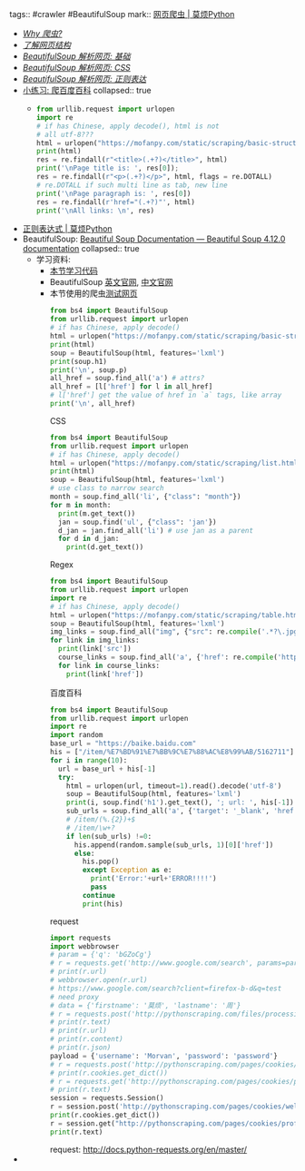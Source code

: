 tags::  #crawler #BeautifulSoup
mark:: [网页爬虫 | 莫烦Python](https://mofanpy.com/tutorials/data-manipulation/scraping/)
- *[Why 爬虫?](https://mofanpy.com/tutorials/data-manipulation/scraping/why)*
- *[了解网页结构](https://mofanpy.com/tutorials/data-manipulation/scraping/understand-website)*
- *[BeautifulSoup 解析网页: 基础](https://mofanpy.com/tutorials/data-manipulation/scraping/beautifulsoup-basic)*
- *[BeautifulSoup 解析网页: CSS](https://mofanpy.com/tutorials/data-manipulation/scraping/beautifulsoup-css)*
- *[BeautifulSoup 解析网页: 正则表达](https://mofanpy.com/tutorials/data-manipulation/scraping/beautifulsoup-regex)*
- [小练习: 爬百度百科](https://mofanpy.com/tutorials/data-manipulation/scraping/practice-baidu-baike)
  collapsed:: true
  - ``` python
    from urllib.request import urlopen
    import re
    # if has Chinese, apply decode(), html is not
    # all utf-8???
    html = urlopen("https://mofanpy.com/static/scraping/basic-structure.html").read().decode('utf-8')
    print(html)
    res = re.findall(r"<title>(.+?)</title>", html)
    print('\nPage title is: ', res[0]);
    res = re.findall(r"<p>(.+?)</p>", html, flags = re.DOTALL)
    # re.DOTALL if such multi line as tab, new line
    print('\nPage paragraph is: ', res[0])
    res = re.findall(r'href="(.+?)"', html)
    print('\nAll links: \n', res)
    ```
- [正则表达式 | 莫烦Python](https://mofanpy.com/tutorials/python-basic/basic/regular-expression)
- BeautifulSoup: [Beautiful Soup Documentation — Beautiful Soup 4.12.0 documentation](https://www.crummy.com/software/BeautifulSoup/bs4/doc/.)
  collapsed:: true
  - 学习资料:
    - [本节学习代码](https://github.com/MorvanZhou/easy-scraping-tutorial/blob/master/notebook/2-1-beautifulsoup-basic.ipynb)
    - BeautifulSoup [英文官网](https://www.crummy.com/software/BeautifulSoup/bs4/doc/), [中文官网](https://www.crummy.com/software/BeautifulSoup/bs4/doc.zh/)
    - 本节使用的爬虫[测试网页](https://mofanpy.com/static/scraping/basic-structure.html)
      ``` python
      from bs4 import BeautifulSoup
      from urllib.request import urlopen
      # if has Chinese, apply decode()
      html = urlopen("https://mofanpy.com/static/scraping/basic-structure.html").read().decode('utf-8')
      print(html)
      soup = BeautifulSoup(html, features='lxml')
      print(soup.h1)
      print('\n', soup.p)
      all_href = soup.find_all('a') # attrs?
      all_href = [l['href'] for l in all_href]
      # l['href'] get the value of href in `a` tags, like array
      print('\n', all_href)
      ```
      CSS
      ``` python
      from bs4 import BeautifulSoup
      from urllib.request import urlopen
      # if has Chinese, apply decode()
      html = urlopen("https://mofanpy.com/static/scraping/list.html").read().decode('utf-8')
      print(html)
      soup = BeautifulSoup(html, features='lxml')
      # use class to narrow search
      month = soup.find_all('li', {"class": "month"})
      for m in month:
        print(m.get_text())
        jan = soup.find('ul', {"class": 'jan'})
        d_jan = jan.find_all('li') # use jan as a parent
        for d in d_jan:
          print(d.get_text())
      ```
      Regex
      ``` python
      from bs4 import BeautifulSoup
      from urllib.request import urlopen
      import re
      # if has Chinese, apply decode()
      html = urlopen("https://mofanpy.com/static/scraping/table.html").read().decode('utf-8')
      soup = BeautifulSoup(html, features='lxml')
      img_links = soup.find_all("img", {"src": re.compile('.*?\.jpg')})
      for link in img_links:
        print(link['src'])
        course_links = soup.find_all('a', {'href': re.compile('https://morvan.*')})
        for link in course_links:
          print(link['href'])
      ```
      百度百科
      ``` python
      from bs4 import BeautifulSoup
      from urllib.request import urlopen
      import re
      import random
      base_url = "https://baike.baidu.com"
      his = ["/item/%E7%BD%91%E7%BB%9C%E7%88%AC%E8%99%AB/5162711"]
      for i in range(10):
        url = base_url + his[-1]
        try:
          html = urlopen(url, timeout=1).read().decode('utf-8')
          soup = BeautifulSoup(html, features='lxml')
          print(i, soup.find('h1').get_text(), '; url: ', his[-1])
          sub_urls = soup.find_all('a', {'target': '_blank', 'href': re.compile('^/item/(%.{2})+$')})
          # /item/(%.{2})+$
          # /item/\w+?
          if len(sub_urls) !=0:
            his.append(random.sample(sub_urls, 1)[0]['href'])
            else:
              his.pop()
              except Exception as e:
                print('Error:'+url+'ERROR!!!!')
                pass
              continue
              print(his)
      ```
      request
      ``` python
      import requests
      import webbrowser
      # param = {'q': 'bGZoCg'}
      # r = requests.get('http://www.google.com/search', params=param)
      # print(r.url)
      # webbrowser.open(r.url)
      # https://www.google.com/search?client=firefox-b-d&q=test
      # need proxy
      # data = {'firstname': '莫烦', 'lastname': '周'}
      # r = requests.post('http://pythonscraping.com/files/processing.php', data=data)
      # print(r.text)
      # print(r.url)
      # print(r.content)
      # print(r.json)
      payload = {'username': 'Morvan', 'password': 'password'}
      # r = requests.post('http://pythonscraping.com/pages/cookies/welcome.php', data=payload)
      # print(r.cookies.get_dict())
      # r = requests.get('http://pythonscraping.com/pages/cookies/profile.php', cookies=r.cookies)
      # print(r.text)
      session = requests.Session()
      r = session.post('http://pythonscraping.com/pages/cookies/welcome.php', data=payload)
      print(r.cookies.get_dict())
      r = session.get("http://pythonscraping.com/pages/cookies/profile.php")
      print(r.text)
      ```
      request: http://docs.python-requests.org/en/master/
-